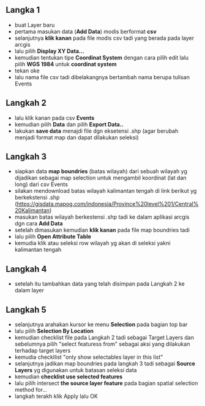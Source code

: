 ## Langka 1
- buat Layer baru
- pertama masukan data (**Add Data**) modis berformat **csv**
- selanjutnya **klik kanan** pada file modis csv tadi yang berada pada layer arcgis
- lalu pilih **Display XY Data...**
- kemudian tentukan tipe **Coordinat System** dengan cara pilih edit lalu pilih **WGS 1984** untuk **coordinat system**
- tekan oke
- lalu nama file csv tadi dibelakangnya bertambah nama berupa tulisan Events

## Langkah 2
- lalu klik kanan pada csv **Events**
- kemudian pilih **Data** dan pilih **Export Data..**
- lakukan **save data** menajdi file dgn eksetensi .shp (agar berubah menjadi format map dan dapat dilakukan seleksi)

## Langkah 3
- siapkan data **map boundries** (batas wilayah) dari sebuah wilayah yg dijadikan sebagai map selection untuk mengambil koordinat (lat dan long) dari csv Events
- silakan mendownload batas wilayah kalimantan tengah di link berikut yg berkekstensi .shp (https://gisdata.mapog.com/indonesia/Province%20level%201/Central%20Kalimantan)
- masukan batas wilayah berkestensi .shp tadi ke dalam aplikasi arcgis dgn cara **Add Data**
- setelah dimasukan kemudian **klik kanan** pada file map boundries tadi
- lalu pilih **Open Attribute Table**
- kemudia klik atau seleksi row wilayah yg akan di seleksi yakni kalimantan tengah

## Langkah 4
- setelah itu tambahkan data yang telah disimpan pada Langkah 2 ke dalam layer

## Langkah 5
- selanjutnya arahakan kursor ke menu **Selection** pada bagian top bar
- lalu pilih **Selection By Location**
- kemudian checklist file pada Langkah 2 tadi sebagai Target Layers dan sebelumnya pilih "select featuress from" sebagai aksi yang dilakukan terhadap target layers
- kemudia checkllist "only show selectables layer in this list"
- selanjutnya jadikan map boundries pada langkah 3 tadi sebagai **Source Layers** yg digunakan untuk batasan seleksi data
- kemudian **checklist use selected features**
- lalu pilih intersect **the source layer feature** pada bagian spatial selection method for...
- langkah terakh klik Apply lalu OK





